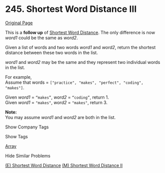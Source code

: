 # 245. Shortest Word Distance III

[Original Page](https://leetcode.com/problems/shortest-word-distance-iii/)

This is a **follow up** of [Shortest Word Distance](/problems/shortest-word-distance). The only difference is now _word1_ could be the same as _word2_.

Given a list of words and two words _word1_ and _word2_, return the shortest distance between these two words in the list.

_word1_ and _word2_ may be the same and they represent two individual words in the list.

For example,  
Assume that words = `["practice", "makes", "perfect", "coding", "makes"]`.

Given _word1_ = `“makes”`, _word2_ = `“coding”`, return 1.  
Given _word1_ = `"makes"`, _word2_ = `"makes"`, return 3.

**Note:**  
You may assume _word1_ and _word2_ are both in the list.

<div>

<div id="company_tags" class="btn btn-xs btn-warning">Show Company Tags</div>

<span class="hidebutton" style="display: none;">[LinkedIn](/company/linkedin/)</span></div>

<div>

<div id="tags" class="btn btn-xs btn-warning">Show Tags</div>

<span class="hidebutton">[Array](/tag/array/)</span></div>

<div>

<div id="similar" class="btn btn-xs btn-warning">Hide Similar Problems</div>

<span class="hidebutton" style="display: inline;">[(E) Shortest Word Distance](/problems/shortest-word-distance/) [(M) Shortest Word Distance II](/problems/shortest-word-distance-ii/)</span></div>